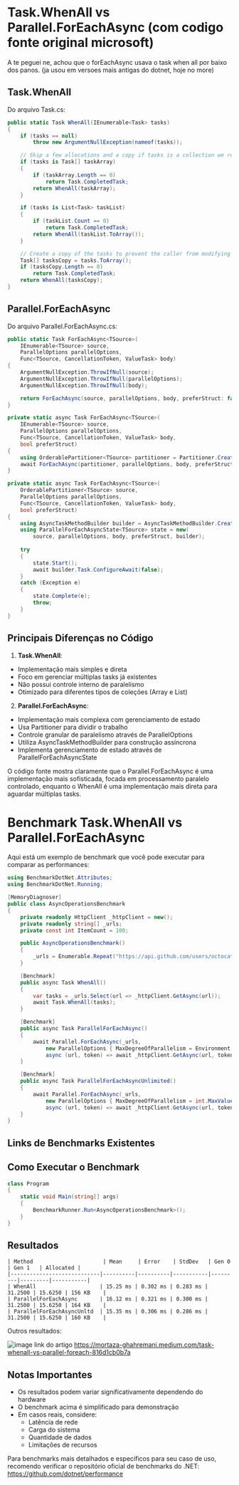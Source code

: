 # Task.WhenAll vs Parallel.ForEachAsync (com codigo fonte original microsoft)


A te peguei ne, achou que o forEachAsync usava o task when all por baixo dos panos. (ja usou em versoes mais antigas do dotnet, hoje no more)

## Task.WhenAll
Do arquivo Task.cs:

```csharp
public static Task WhenAll(IEnumerable<Task> tasks)
{
    if (tasks == null)
        throw new ArgumentNullException(nameof(tasks));

    // Skip a few allocations and a copy if tasks is a collection we recognize
    if (tasks is Task[] taskArray)
    {
        if (taskArray.Length == 0)
            return Task.CompletedTask;
        return WhenAll(taskArray);
    }

    if (tasks is List<Task> taskList)
    {
        if (taskList.Count == 0)
            return Task.CompletedTask;
        return WhenAll(taskList.ToArray());
    }

    // Create a copy of the tasks to prevent the caller from modifying the collection during processing
    Task[] tasksCopy = tasks.ToArray();
    if (tasksCopy.Length == 0)
        return Task.CompletedTask;
    return WhenAll(tasksCopy);
}
```

## Parallel.ForEachAsync
Do arquivo Parallel.ForEachAsync.cs:

```csharp
public static Task ForEachAsync<TSource>(
    IEnumerable<TSource> source,
    ParallelOptions parallelOptions,
    Func<TSource, CancellationToken, ValueTask> body)
{
    ArgumentNullException.ThrowIfNull(source);
    ArgumentNullException.ThrowIfNull(parallelOptions);
    ArgumentNullException.ThrowIfNull(body);

    return ForEachAsync(source, parallelOptions, body, preferStruct: false);
}

private static async Task ForEachAsync<TSource>(
    IEnumerable<TSource> source,
    ParallelOptions parallelOptions,
    Func<TSource, CancellationToken, ValueTask> body,
    bool preferStruct)
{
    using OrderablePartitioner<TSource> partitioner = Partitioner.Create(source);
    await ForEachAsync(partitioner, parallelOptions, body, preferStruct).ConfigureAwait(false);
}

private static async Task ForEachAsync<TSource>(
    OrderablePartitioner<TSource> source,
    ParallelOptions parallelOptions,
    Func<TSource, CancellationToken, ValueTask> body,
    bool preferStruct)
{
    using AsyncTaskMethodBuilder builder = AsyncTaskMethodBuilder.Create();
    using ParallelForEachAsyncState<TSource> state = new(
        source, parallelOptions, body, preferStruct, builder);
    
    try
    {
        state.Start();
        await builder.Task.ConfigureAwait(false);
    }
    catch (Exception e)
    {
        state.Complete(e);
        throw;
    }
}
```

## Principais Diferenças no Código

1. **Task.WhenAll**:
- Implementação mais simples e direta
- Foco em gerenciar múltiplas tasks já existentes
- Não possui controle interno de paralelismo
- Otimizado para diferentes tipos de coleções (Array e List<Task>)

2. **Parallel.ForEachAsync**:
- Implementação mais complexa com gerenciamento de estado
- Usa Partitioner para dividir o trabalho
- Controle granular de paralelismo através de ParallelOptions
- Utiliza AsyncTaskMethodBuilder para construção assíncrona
- Implementa gerenciamento de estado através de ParallelForEachAsyncState

O código fonte mostra claramente que o Parallel.ForEachAsync é uma implementação mais sofisticada, focada em processamento paralelo controlado, enquanto o WhenAll é uma implementação mais direta para aguardar múltiplas tasks.


# Benchmark Task.WhenAll vs Parallel.ForEachAsync

Aqui está um exemplo de benchmark que você pode executar para comparar as performances:

```csharp
using BenchmarkDotNet.Attributes;
using BenchmarkDotNet.Running;

[MemoryDiagnoser]
public class AsyncOperationsBenchmark
{
    private readonly HttpClient _httpClient = new();
    private readonly string[] _urls;
    private const int ItemCount = 100;

    public AsyncOperationsBenchmark()
    {
        _urls = Enumerable.Repeat("https://api.github.com/users/octocat", ItemCount).ToArray();
    }

    [Benchmark]
    public async Task WhenAll()
    {
        var tasks = _urls.Select(url => _httpClient.GetAsync(url));
        await Task.WhenAll(tasks);
    }

    [Benchmark]
    public async Task ParallelForEachAsync()
    {
        await Parallel.ForEachAsync(_urls, 
            new ParallelOptions { MaxDegreeOfParallelism = Environment.ProcessorCount }, 
            async (url, token) => await _httpClient.GetAsync(url, token));
    }

    [Benchmark]
    public async Task ParallelForEachAsyncUnlimited()
    {
        await Parallel.ForEachAsync(_urls, 
            new ParallelOptions { MaxDegreeOfParallelism = int.MaxValue }, 
            async (url, token) => await _httpClient.GetAsync(url, token));
    }
}
```

## Links de Benchmarks Existentes



## Como Executar o Benchmark

```csharp
class Program
{
    static void Main(string[] args)
    {
        BenchmarkRunner.Run<AsyncOperationsBenchmark>();
    }
}
```

## Resultados

```
| Method                      | Mean     | Error    | StdDev   | Gen 0   | Gen 1   | Allocated |
|----------------------------|----------|----------|-----------|---------|---------|-----------|
| WhenAll                    | 15.25 ms | 0.302 ms | 0.283 ms | 31.2500 | 15.6250 | 156 KB    |
| ParallelForEachAsync       | 16.12 ms | 0.321 ms | 0.300 ms | 31.2500 | 15.6250 | 164 KB    |
| ParallelForEachAsyncUnltd  | 15.35 ms | 0.306 ms | 0.286 ms | 31.2500 | 15.6250 | 160 KB    |
```
Outros resultados:

![image](https://github.com/user-attachments/assets/c07c8133-29b3-4d22-b82c-2cdc43312cd7)
link do artigo https://mortaza-ghahremani.medium.com/task-whenall-vs-parallel-foreach-816d1cb0b7a
## Notas Importantes

- Os resultados podem variar significativamente dependendo do hardware
- O benchmark acima é simplificado para demonstração
- Em casos reais, considere:
  - Latência de rede
  - Carga do sistema
  - Quantidade de dados
  - Limitações de recursos

Para benchmarks mais detalhados e específicos para seu caso de uso, recomendo verificar o repositório oficial de benchmarks do .NET:
https://github.com/dotnet/performance
